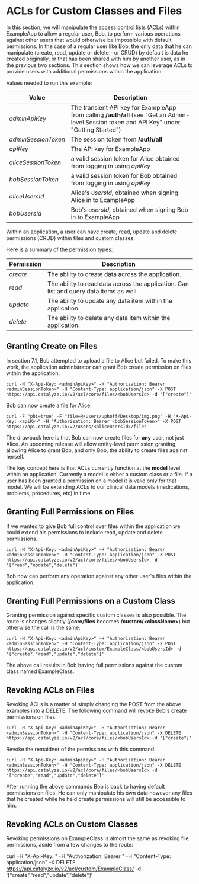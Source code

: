 # ACLs for Custom Classes and Files

In this section, we will manipulate the access control lists (ACLs) within ExampleApp to allow a regular user, Bob, to perform various operations against other users that would otherwise be impossible with default permissions. In the case of a regular user like Bob, the only data that he can manipulate (create, read, update or delete - or CRUD) by default is data he created originally, or that has been shared with him by another user, as in the previous two sections. This section shows how we can leverage ACLs to provide users with additional permissions within the application.

Values needed to run this example:

| Value | Description |
| -- | -- |
| *adminApiKey* | The transient API key for ExampleApp from calling **/auth/all** (see "Get an Admin-level Session token and API Key" under "Getting Started")|
| *adminSessionToken* | The session token from **/auth/all** |
| *apiKey* | The API key for ExampleApp |
| *aliceSessionToken* | a valid session token for Alice obtained from logging in using *apiKey* |
| *bobSessionToken* | a valid session token for Bob obtained from logging in using *apiKey* |
| *aliceUsersId* | Alice's *usersId*, obtained when signing Alice in to ExampleApp |
| *bobUsersId* | Bob's *usersId*, obtained when signing Bob in to ExampleApp |

Within an application, a user can have create, read, update and delete permissions (CRUD) within files and custom classes.

Here is a summary of the permission types:

| Permission | Description |
| -- | -- |
| *create* | The ability to create data across the application. |
| *read* | The ability to read data across the application. Can list and query data items as well. |
| *update* | The ability to update any data item within the application. |
| *delete* | The ability to delete any data item within the application. |


## Granting Create on Files

In section 7.1, Bob attempted to upload a file to Alice but failed. To make this work, the application administrator can grant Bob create permission on files within the application.

    curl -H "X-Api-Key: <adminApiKey>" -H "Authorization: Bearer <adminSessionToken>" -H "Content-Type: application/json" -X POST https://api.catalyze.io/v2/acl/core/files/<bobUsersId> -d '["create"]'

Bob can now create a file for Alice:

    curl -F "phi=true" -F "file=@/Users/uphoff/Desktop/img.png" -H "X-Api-Key: <apiKy>" -H "Authorization: Bearer <bobSessionToken>" -X POST https://api.catalyze.io/v2/users/<aliceUsersId>/files

The drawback here is that Bob can now create files for **any** user, not just Alice. An upcoming release will allow entity-level permission granting, allowing Alice to grant Bob, and only Bob, the ability to create files against herself.

The key concept here is that ACLs currently function at the **model** level within an application. Currently a model is either a custom class or a file. If a user has been granted a permission on a model it is valid only for that model. We will be extending ACLs to our clinical data models (medications, problems, procedures, etc) in time.

## Granting Full Permissions on Files

If we wanted to give Bob full control over files within the application we could extend his permissions to include read, update and delete permissions.

    curl -H "X-Api-Key: <adminApiKey>" -H "Authorization: Bearer <adminSessionToken>" -H "Content-Type: application/json" -X POST https://api.catalyze.io/v2/acl/core/files/<bobUsersId> -d '["read","update","delete"]'

Bob now can perform any operation against any other user's files within the application.

## Granting Full Permissions on a Custom Class

Granting permission against specific custom classes is also possible. The route is changes slightly (**/core/files** becomes **/custom/&lt;className&gt;**) but otherwise the call is the same:

    curl -H "X-Api-Key: <adminApiKey>" -H "Authorization: Bearer <adminSessionToken>" -H "Content-Type: application/json" -X POST https://api.catalyze.io/v2/acl/custom/ExampleClass/<bobUsersId> -d '["create","read","update","delete"]'

The above call results in Bob having full permissions against the custom class named ExampleClass.

## Revoking ACLs on Files

Revoking ACLs is a matter of simply changing the POST from the above examples into a DELETE. The following command will revoke Bob's create permissions on files.

    curl -H "X-Api-Key: <adminApiKey>" -H "Authorization: Bearer <adminSessionToken>" -H "Content-Type: application/json" -X DELETE https://api.catalyze.io/v2/acl/core/files/<bobUsersId> -d '["create"]'

Revoke the remaidner of the permissions with this command:

    curl -H "X-Api-Key: <adminApiKey>" -H "Authorization: Bearer <adminSessionToken>" -H "Content-Type: application/json" -X DELETE https://api.catalyze.io/v2/acl/core/files/<bobUsersId> -d '["create","read","update","delete"]'

After running the above commands Bob is back to having default permissions on files. He can only manipulate his own data however any files that he created while he held create permissions will still be accessible to him.

## Revoking ACLs on Custom Classes

Revoking permissions on ExampleClass is almost the same as revoking file permissions, aside from a few changes to the route:

   curl -H "X-Api-Key: <adminApiKey>" -H "Authorization: Bearer <adminSessionToken>" -H "Content-Type: application/json" -X DELETE https://api.catalyze.io/v2/acl/custom/ExampleClass/<bobUsersId> -d '["create","read","update","delete"]'
